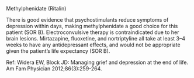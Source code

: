 Methylphenidate (Ritalin)

There is good evidence that psychostimulants reduce symptoms of depression within days, making methylphenidate a good choice for this patient (SOR B). Electroconvulsive therapy is contraindicated due to her brain lesions. Mirtazapine, fluoxetine, and nortriptyline all take at least 3–4 weeks to have any antidepressant effects, and would not be appropriate given the patient’s life expectancy (SOR B).

Ref:  Widera EW, Block JD: Managing grief and depression at the end of life. Am Fam Physician 2012;86(3):259-264.